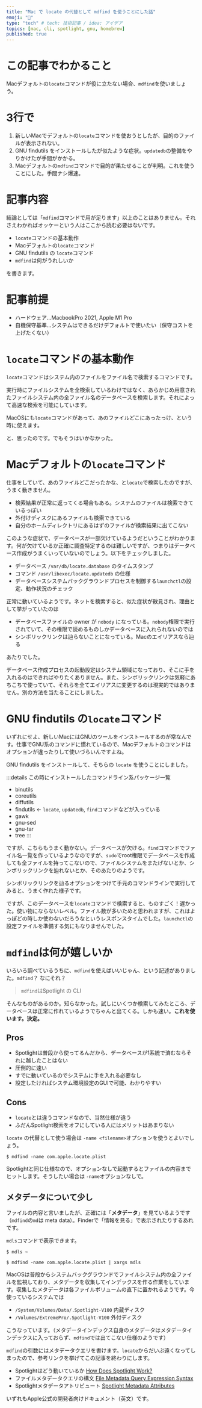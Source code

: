 ```yaml
---
title: "Mac で locate の代替として mdfind を使うことにした話"
emoji: "💭"
type: "tech" # tech: 技術記事 / idea: アイデア
topics: [mac, cli, spotlight, gnu, homebrew]
published: true
---
```

# この記事でわかること
Macデフォルトの`locate`コマンドが役に立たない場合、`mdfind`を使いましょう。

# 3行で
1. 新しいMacでデフォルトの`locate`コマンドを使おうとしたが、目的のファイルが表示されない。
2. GNU findutils をインストールしたが似たような症状。`updatedb`の整備をやりかけたが手間がかかる。
3. Macデフォルトの`mdfind`コマンドで目的が果たせることが判明。これを使うことにした。手間ナシ爆速。

# 記事内容
結論としては「`mdfind`コマンドで用が足ります」以上のことはありません。それさえわかればオッケーという人はここから読む必要はないです。

- `locate`コマンドの基本動作
- Macデフォルトの`locate`コマンド
- GNU findutils の `locate`コマンド
- `mdfind`は何がうれしいか

を書きます。

# 記事前提
- ハードウェア…MacbookPro 2021, Apple M1 Pro
- 自機保守基準…システムはできるだけデフォルトで使いたい（保守コストを上げたくない）

# `locate`コマンドの基本動作
`locate`コマンドはシステム内のファイルをファイル名で検索するコマンドです。

実行時にファイルシステムを全検索しているわけではなく、あらかじめ用意されたファイルシステム内の全ファイル名のデータベースを検索します。それによって高速な検索を可能にしています。

MacOSにも`locate`コマンドがあって、あのファイルどこにあったっけ、という時に使えます。

と、思ったのです。でもそうはいかなかった。

# Macデフォルトの`locate`コマンド
仕事をしていて、あのファイルどこだったかな、と`locate`で検索したのですが、うまく動きません。

- 検索結果が正常に返ってくる場合もある。システムのファイルは検索できているっぽい
- 外付けディスクにあるファイルも検索できている
- 自分のホームディレクトリにあるはずのファイルが検索結果に出てこない

このような症状で、データベースが一部欠けているようだということがわかります。何が欠けているか正確に調査特定するのは難しいですが、つまりはデータベース作成がうまくいっていないのでしょう。以下をチェックしました。

- データベース `/var/db/locate.database` のタイムスタンプ
- コマンド `/usr/libexec/locate.updatedb` の仕様
- データベースシステムバックグラウンドプロセスを制御する`launchctl`の設定、動作状況のチェック

正常に動いているようです。ネットを検索すると、似た症状が散見され、理由として挙がっていたのは

- データベースファイルの owner が `nobody` になっている。`nobody`権限で実行されていて、その権限で読めるものしかデータベースに入れられないのでは
- シンボリックリンクは辿らないことになっている。Macのエイリアスなら辿る

あたりでした。

データベース作成プロセスの起動設定はシステム領域になっており、そこに手を入れるのはできればやりたくありません。また、シンボリックリンクは気軽にあちこちで使っていて、それらを全てエイリアスに変更するのは現実的ではありません。別の方法を当たることにしました。

# GNU findutils の`locate`コマンド

いずれにせよ、新しいMacにはGNUのツールをインストールするのが常なんです。仕事でGNU系のコマンドに慣れているので、Macデフォルトのコマンドはオプションが違ったりして使いづらいんですよね。

GNU findutils をインストールして、そちらの `locate` を使うことにしました。

:::details この時にインストールしたコマンドライン系パッケージ一覧
- binutils
- coreutils
- diffutils
- findutils ← `locate`, `updatedb`, `find`コマンドなどが入っている
- gawk
- gnu-sed
- gnu-tar
- tree
:::

ですが、こちらもうまく動かない。データベースが欠ける。`find`コマンドでファイル名一覧を作っているようなのですが、`sudo`でroot権限でデータベースを作成しても全ファイルを持ってこないので、ファイルシステムをまたげないとか、シンボリックリンクを辿れないとか、そのあたりのようです。

シンボリックリンクを辿るオプションをつけて手元のコマンドラインで実行してみると、うまく作れた様子です。

ですが、このデータベースを`locate`コマンドで検索すると、ものすごく！遅かった。使い物にならないレベル。ファイル数が多いためと思われますが、これはよっぽどの時しか使わないだろうなというレスポンスタイムでした。`launchctl`の設定ファイルを準備する気にもなりませんでした。

# `mdfind`は何が嬉しいか

いろいろ調べているうちに、`mdfind`を使えばいいじゃん、という記述がありました。`mdfind`？ なにそれ？

> `mdfind`はSpotlight の CLI 

そんなものがあるのか。知らなかった。試しにいくつか検索してみたところ、データベースは正常に作れているようでちゃんと出てくる。しかも速い。**これを使います。決定。**

## Pros
- Spotlightは普段から使ってるんだから、データベースが1系統で済むならそれに越したことはない
- 圧倒的に速い
- すでに動いているのでシステムに手を入れる必要なし
- 設定したければシステム環境設定のGUIで可能、わかりやすい

## Cons
- `locate`とは違うコマンドなので、当然仕様が違う
- ふだんSpotlight検索をオフにしている人にはメリットはあまりない

`locate` の代替として使う場合は `-name <filename>`オプションを使うとよいでしょう。

```sh:ファイル名com.apple.locate.plistのファイルのありかを知りたい
$ mdfind -name com.apple.locate.plist
```

Spotlightと同じ仕様なので、オプションなしで起動するとファイルの内容までヒットします。そうしたい場合は `-name`オプションなしで。

## メタデータについて少し
ファイルの内容と言いましたが、正確には「**メタデータ**」を見ているようです（`mdfind`の`md`は meta data）。Finderで「情報を見る」で表示されたりするあれです。

`mdls`コマンドで表示できます。

```sh:ホームディレクトリのメタデータ
$ mdls ~
```

```sh:さっきのplistファイルのメタデータ
$ mdfind -name com.apple.locate.plist | xargs mdls
```

MacOSは普段からシステムバックグラウンドでファイルシステム内の全ファイルを監視しており、メタデータを収集してインデックスを作る作業をしています。収集したメタデータは各ファイルボリュームの直下に置かれるようです。今使っているシステムでは

- `/System/Volumes/Data/.Spotlight-V100` 内蔵ディスク
- `/Volumes/ExtremePro/.Spotlight-V100`  外付ディスク

こうなっています。（メタデータインデックス自身のメタデータはメタデータインデックスに入っておらず、`mdfind`では出てこない仕様のようです）

`mdfind`の引数にはメタデータクエリを書けます。`locate`からだいぶ遠くなってしまったので、参考リンクを挙げてこの記事を終わりにします。

- Spotlightはどう動いているか [How Does Spotlight Work?](https://developer.apple.com/library/archive/documentation/Carbon/Conceptual/MetadataIntro/Concepts/HowDoesItWork.html)
- ファイルメタデータクエリの構文 [File Metadata Query Expression Syntax](https://developer.apple.com/library/archive/documentation/Carbon/Conceptual/SpotlightQuery/Concepts/QueryFormat.html)
- Spotlightメタデータアトリビュート [Spotlight Metadata Attributes](https://developer.apple.com/library/archive/documentation/CoreServices/Reference/MetadataAttributesRef/Reference/CommonAttrs.html)

いずれもApple公式の開発者向けドキュメント（英文）です。

